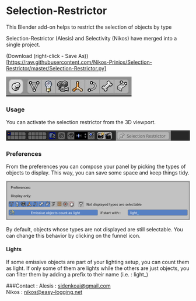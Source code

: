 # Selection-Restrictor
This Blender add-on helps to restrict the selection of objects by type

Selection-Restrictor (Alesis) and Selectivity (Nikos) have merged into a single project.

(Download (right-click - Save As))[https://raw.githubusercontent.com/Nikos-Prinios/Selection-Restrictor/master/Selection-Restrictor.py]


![Viewport panel](/images/panel.jpg)

### Usage
You can activate the selection restrictor from the 3D viewport.

![Activate](/images/restrictor.jpg)

### Preferences
From the preferences you can compose your panel by picking the types of objects to display. This way, you can save some space and keep things tidy.

![Preferences](/images/pref.jpg)

By default, objects whose types are not displayed are still selectable. You can change this behavior by clicking on the funnel icon.

#### Lights
If some emissive objects are part of your lighting setup, you can count them as light. If only some of them are lights while the others are just objects, you can filter them by adding a prefix to their name (i.e. : light_)

###Contact :
Alesis : sidenkoai@gmail.com  
Nikos : nikos@easy-logging.net
